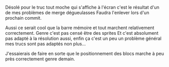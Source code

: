 Désolé pour le truc tout moche qui s'affiche à l'écran c'est le résultat d'un de mes problèmes de merge dégueulasses
Faudra l'enlever lors d'un prochain commit.

Aussi ce serait cool que la barre mémoire et tout marchent relativement correctement. Genre c'est pas censé être des sprites
Et c'est absolument pas adapté à la résolution aussi, enfin ça c'est un peu un problème général mes trucs sont pas adaptés non plus...

J'essaierais de faire en sorte que le positionnement des blocs marche à peu près correctement genre demain. 

